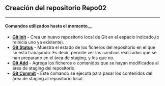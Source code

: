 ## Creación del repositorio Repo02

---

#### Comandos utilizados hasta el momento__

- __[Git Init](https://git-scm.com/docs/git-init)__ - Crea un nuevo repositorio local de Git en el espacio indicado,(o reinicia uno ya existente).
- __[Git Status](https://git-scm.com/docs/git-status)__ - Muestra el estado de los ficheros del repositorio en el que se está trabajando. Es decir, permite ver los cambios realizados que se han preparado en el área de staging, y los que no.
- __[Git Add](https://git-scm.com/docs/git-add)__ - Agrega los ficheros o contenidos que se hayan modificados al área de staging del repositorio.
- __[Git Commit](https://git-scm.com/docs/git-commit)__ - Este comando se ejecuta para pasar los contenidos del área de staging al repositorio local.